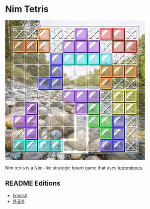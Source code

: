 # Nim Tetris

<p align="left"><img src="doc/title0.png"></p>

Nim tetris is a [Nim](https://en.wikipedia.org/wiki/Nim)-like strategic board game that uses [tetrominoes](https://en.wikipedia.org/wiki/Tetromino).



## README Editions

- [English](README.eng.md)
- [한국어](README.kor.md)


